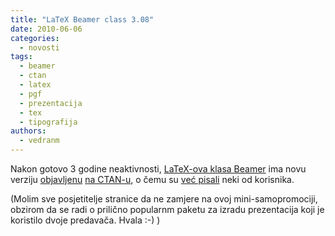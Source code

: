 ```yaml
---
title: "LaTeX Beamer class 3.08"
date: 2010-06-06
categories: 
  - novosti
tags: 
  - beamer
  - ctan
  - latex
  - pgf
  - prezentacija
  - tex
  - tipografija
authors: 
  - vedranm
---
```


Nakon gotovo 3 godine neaktivnosti, [LaTeX-ova klasa Beamer](https://github.com/josephwright/beamer) ima novu verziju [objavljenu](https://www.mail-archive.com/ctan-ann@dante.de/msg03062.html) [na CTAN-u](https://tug.ctan.org/macros/latex/contrib/beamer/), o čemu su [već pisali](https://emacsworld.blogspot.com/2010/06/new-beamer-package-released.html) neki od korisnika.

(Molim sve posjetitelje stranice da ne zamjere na ovoj mini-samopromociji, obzirom da se radi o prilično popularnm paketu za izradu prezentacija koji je koristilo dvoje predavača. Hvala :-) )
